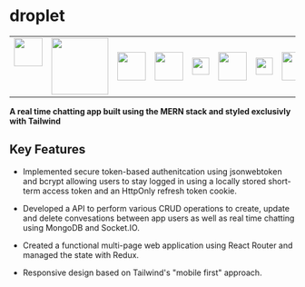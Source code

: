 # droplet

<table>
<tr>
<td valign="top"><img src="https://user-images.githubusercontent.com/54665027/231559480-cc8c4a98-5f8e-471c-a80f-4fcd01856bb5.png" width="50" > </td> 
<td><img src="https://user-images.githubusercontent.com/54665027/231631787-be32422a-2ae8-4593-a3a9-1c12d295f582.png" width="100" > </td>     
<td><img src="https://user-images.githubusercontent.com/54665027/231560889-71940afb-95b5-45b1-a8af-0eb0efded9b1.png" width="50" > </td> 
<td><img src="https://user-images.githubusercontent.com/54665027/231561898-af4f844e-404f-408e-bc90-71990c57243c.png" width="50" > </td> 
<td><img src="https://user-images.githubusercontent.com/54665027/231635924-1c7faaa7-364a-4248-9e98-7e9e34e5d95b.png" width="30"> </td> 
<td><img src="https://user-images.githubusercontent.com/54665027/231562214-78102b25-036c-417e-b222-bcf6ce9d46b6.png" width="50"> </td>
<td><img src="https://user-images.githubusercontent.com/54665027/231635924-1c7faaa7-364a-4248-9e98-7e9e34e5d95b.png" width="30"> </td> 
<td><img src="https://user-images.githubusercontent.com/54665027/231636186-3b8536b4-4018-4982-9fa6-3bdb0fb1c8de.png" width="50"> </td>
</tr>
</table>



 **A real time chatting app built using the MERN stack and styled exclusivly with Tailwind**
 
## Key Features

* Implemented secure token-based authenitcation using jsonwebtoken and bcrypt allowing users to stay logged in using a locally stored short-term access token and an HttpOnly refresh token cookie.

* Developed a API to perform various CRUD operations to create, update and delete convesations between app users as well as real time chatting using MongoDB and Socket.IO.

* Created a functional multi-page web application using React Router and managed the state with Redux.

* Responsive design based on Tailwind's "mobile first" approach. 


